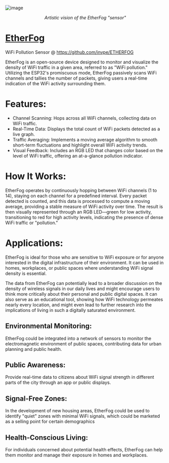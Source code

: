 
![image](https://github.com/invpe/GridShell/assets/106522950/45e3c90d-a9a8-40b1-b8ed-a9049cf5a222)
<p align="center">
  <i>Artistic vision of the EtherFog "sensor"</i>
</p> 

# [EtherFog](https://github.com/invpe/ETHERFOG)
WiFi Pollution Sensor @ https://github.com/invpe/ETHERFOG

EtherFog is an open-source device designed to monitor and visualize the density of WiFi traffic in a given area, referred to as "WiFi pollution." Utilizing the ESP32's promiscuous mode, EtherFog passively scans WiFi channels and tallies the number of packets, giving users a real-time indication of the WiFi activity surrounding them.

# Features:

- Channel Scanning: Hops across all WiFi channels, collecting data on WiFi traffic.
- Real-Time Data: Displays the total count of WiFi packets detected as a live graph.
- Traffic Averaging: Implements a moving average algorithm to smooth short-term fluctuations and highlight overall WiFi activity trends.
- Visual Feedback: Includes an RGB LED that changes color based on the level of WiFi traffic, offering an at-a-glance pollution indicator.

# How It Works:

EtherFog operates by continuously hopping between WiFi channels (1 to 14), staying on each channel for a predefined interval. Every packet detected is counted, and this data is processed to compute a moving average, providing a stable measure of WiFi activity over time. The result is then visually represented through an RGB LED—green for low activity, transitioning to red for high activity levels, indicating the presence of dense WiFi traffic or "pollution."


# Applications:

EtherFog is ideal for those who are sensitive to WiFi exposure or for anyone interested in the digital infrastructure of their environment. It can be used in homes, workplaces, or public spaces where understanding WiFi signal density is essential.

The data from EtherFog can potentially lead to a broader discussion on the density of wireless signals in our daily lives and might encourage users to think more critically about their personal and public digital spaces. It can also serve as an educational tool, showing how WiFi technology permeates nearly every location, and might even lead to further research into the implications of living in such a digitally saturated environment.

## Environmental Monitoring: 
EtherFog could be integrated into a network of sensors to monitor the electromagnetic environment of public spaces, contributing data for urban planning and public health.

## Public Awareness: 
Provide real-time data to citizens about WiFi signal strength in different parts of the city through an app or public displays.

## Signal-Free Zones: 
In the development of new housing areas, EtherFog could be used to identify "quiet" zones with minimal WiFi signals, which could be marketed as a selling point for certain demographics

## Health-Conscious Living: 
For individuals concerned about potential health effects, EtherFog can help them monitor and manage their exposure in homes and workplaces.

